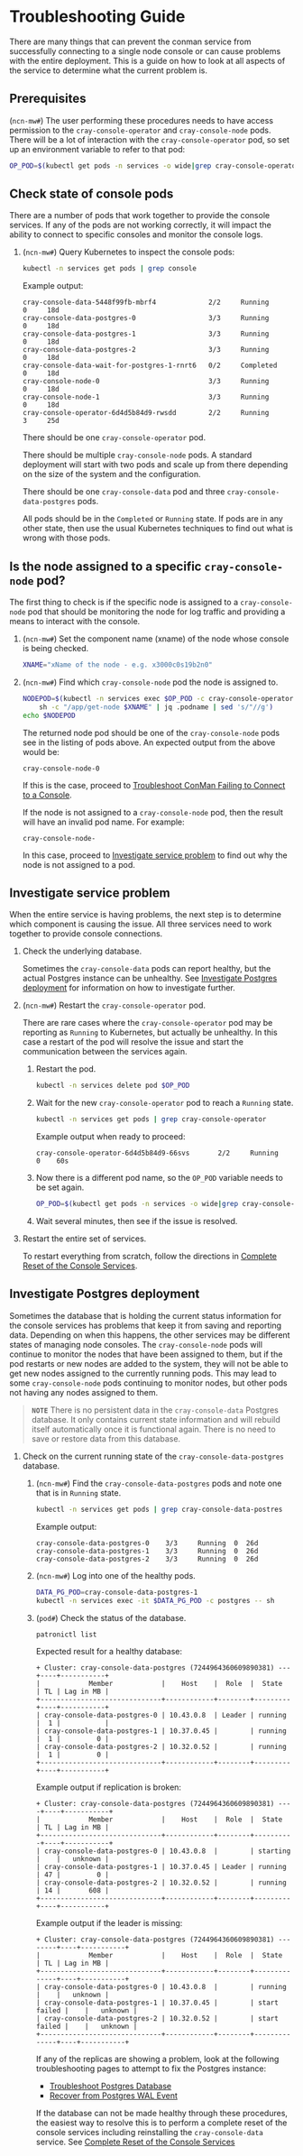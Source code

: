 # Troubleshooting Guide

There are many things that can prevent the conman service from successfully connecting to a
single node console or can cause problems with the entire deployment. This is a guide on
how to look at all aspects of the service to determine what the current problem is.

## Prerequisites

(`ncn-mw#`) The user performing these procedures needs to have access permission to the `cray-console-operator`
and `cray-console-node` pods. There will be a lot of interaction with the `cray-console-operator` pod,
so set up an environment variable to refer to that pod:

```bash
OP_POD=$(kubectl get pods -n services -o wide|grep cray-console-operator|awk '{print $1}')
```

## Check state of console pods

There are a number of pods that work together to provide the console services. If any of the pods are
not working correctly, it will impact the ability to connect to specific consoles and monitor the console
logs.

1. (`ncn-mw#`) Query Kubernetes to inspect the console pods:

    ```bash
    kubectl -n services get pods | grep console
    ```

    Example output:

    ```text
    cray-console-data-5448f99fb-mbrf4             2/2     Running        0     18d
    cray-console-data-postgres-0                  3/3     Running        0     18d
    cray-console-data-postgres-1                  3/3     Running        0     18d
    cray-console-data-postgres-2                  3/3     Running        0     18d
    cray-console-data-wait-for-postgres-1-rnrt6   0/2     Completed      0     18d
    cray-console-node-0                           3/3     Running        0     18d
    cray-console-node-1                           3/3     Running        0     18d
    cray-console-operator-6d4d5b84d9-rwsdd        2/2     Running        3     25d
    ```

    There should be one `cray-console-operator` pod.

    There should be multiple `cray-console-node` pods. A standard deployment will start with two
    pods and scale up from there depending on the size of the system and the configuration.

    There should be one `cray-console-data` pod and three `cray-console-data-postgres` pods.

    All pods should be in the `Completed` or `Running` state. If pods are in any other state, then
    use the usual Kubernetes techniques to find out what is wrong with those pods.

## Is the node assigned to a specific `cray-console-node` pod?

The first thing to check is if the specific node is assigned to a `cray-console-node` pod that should
be monitoring the node for log traffic and providing a means to interact with the console.

1. (`ncn-mw#`) Set the component name (xname) of the node whose console is being checked.

    ```bash
    XNAME="xName of the node - e.g. x3000c0s19b2n0"
    ```

1. (`ncn-mw#`) Find which `cray-console-node` pod the node is assigned to.

    ```bash
    NODEPOD=$(kubectl -n services exec $OP_POD -c cray-console-operator -- \
        sh -c "/app/get-node $XNAME" | jq .podname | sed 's/"//g')
    echo $NODEPOD
    ```

    The returned node pod should be one of the `cray-console-node` pods see in the listing
    of pods above. An expected output from the above would be:

    ```text
    cray-console-node-0
    ```

    If this is the case, proceed to [Troubleshoot ConMan Failing to Connect to a Console](Troubleshoot_ConMan_Failing_to_Connect_to_a_Console.md).

    If the node is not assigned to a `cray-console-node` pod, then the result will have an invalid pod name. For example:

    ```text
    cray-console-node-
    ```

    In this case, proceed to [Investigate service problem](#investigate-service-problem) to find out why the
    node is not assigned to a pod.

## Investigate service problem

When the entire service is having problems, the next step is to determine which component is causing the
issue. All three services need to work together to provide console connections.

1. Check the underlying database.

    Sometimes the `cray-console-data` pods can report healthy, but the actual Postgres instance
    can be unhealthy. See [Investigate Postgres deployment](#investigate-postgres-deployment) for
    information on how to investigate further.

1. (`ncn-mw#`) Restart the `cray-console-operator` pod.

    There are rare cases where the `cray-console-operator` pod may be reporting as `Running`
    to Kubernetes, but actually be unhealthy. In this case a restart of the pod will resolve
    the issue and start the communication between the services again.

    1. Restart the pod.

        ```bash
        kubectl -n services delete pod $OP_POD
        ```

    1. Wait for the new `cray-console-operator` pod to reach a `Running` state.

        ```bash
        kubectl -n services get pods | grep cray-console-operator
        ```

        Example output when ready to proceed:

        ```text
        cray-console-operator-6d4d5b84d9-66svs       2/2     Running     0    60s
        ```

    1. Now there is a different pod name, so the `OP_POD` variable needs to be set again.

        ```bash
        OP_POD=$(kubectl get pods -n services -o wide|grep cray-console-operator|awk '{print $1}')
        ```

    1. Wait several minutes, then see if the issue is resolved.

1. Restart the entire set of services.

    To restart everything from scratch, follow the directions in
    [Complete Reset of the Console Services](Troubleshoot_ConMan_Reset_Console_Services.md).

## Investigate Postgres deployment

Sometimes the database that is holding the current status information for the console services has
problems that keep it from saving and reporting data. Depending on when this happens, the other
services may be different states of managing node consoles. The `cray-console-node` pods will continue
to monitor the nodes that have been assigned to them, but if the pod restarts or new nodes are added
to the system, they will not be able to get new nodes assigned to the currently running pods. This may
lead to some `cray-console-node` pods continuing to monitor nodes, but other pods not having any nodes
assigned to them.

> **`NOTE`** There is no persistent data in the `cray-console-data` Postgres database. It only contains
current state information and will rebuild itself automatically once it is functional again. There is no
need to save or restore data from this database.

1. Check on the current running state of the `cray-console-data-postgres` database.

    1. (`ncn-mw#`) Find the `cray-console-data-postgres` pods and note one that is in `Running` state.

        ```bash
        kubectl -n services get pods | grep cray-console-data-postres
        ```

        Example output:

        ```text
        cray-console-data-postgres-0    3/3     Running  0  26d
        cray-console-data-postgres-1    3/3     Running  0  26d
        cray-console-data-postgres-2    3/3     Running  0  26d
        ```

    1. (`ncn-mw#`) Log into one of the healthy pods.

        ```bash
        DATA_PG_POD=cray-console-data-postgres-1
        kubectl -n services exec -it $DATA_PG_POD -c postgres -- sh
        ```

    1. (`pod#`) Check the status of the database.

        ```bash
        patronictl list
        ```

        Expected result for a healthy database:

        ```text
        + Cluster: cray-console-data-postgres (7244964360609890381) ---+----+-----------+
        |            Member            |    Host    |  Role  |  State  | TL | Lag in MB |
        +------------------------------+------------+--------+---------+----+-----------+
        | cray-console-data-postgres-0 | 10.43.0.8  | Leader | running |  1 |           |
        | cray-console-data-postgres-1 | 10.37.0.45 |        | running |  1 |         0 |
        | cray-console-data-postgres-2 | 10.32.0.52 |        | running |  1 |         0 |
        +------------------------------+------------+--------+---------+----+-----------+
        ```

        Example output if replication is broken:

        ```text
        + Cluster: cray-console-data-postgres (7244964360609890381) ----+----+-----------+
        |            Member            |    Host    |  Role  |  State   | TL | Lag in MB |
        +------------------------------+------------+--------+----------+----+-----------+
        | cray-console-data-postgres-0 | 10.43.0.8  |        | starting |    |   unknown |
        | cray-console-data-postgres-1 | 10.37.0.45 | Leader | running  | 47 |         0 |
        | cray-console-data-postgres-2 | 10.32.0.52 |        | running  | 14 |       608 |
        +------------------------------+------------+--------+---------+----+-----------+
        ```

        Example output if the leader is missing:

        ```text
        + Cluster: cray-console-data-postgres (7244964360609890381) --------+----+-----------+
        |            Member            |    Host    |  Role  |  State       | TL | Lag in MB |
        +------------------------------+------------+--------+--------------+----+-----------+
        | cray-console-data-postgres-0 | 10.43.0.8  |        | running      |    |   unknown |
        | cray-console-data-postgres-1 | 10.37.0.45 |        | start failed |    |   unknown |
        | cray-console-data-postgres-2 | 10.32.0.52 |        | start failed |    |   unknown |
        +------------------------------+------------+--------+--------------+----+-----------+
        ```

        If any of the replicas are showing a problem, look at the following troubleshooting
        pages to attempt to fix the Postgres instance:

        * [Troubleshoot Postgres Database](../kubernetes/Troubleshoot_Postgres_Database.md)
        * [Recover from Postgres WAL Event](../kubernetes/Recover_from_Postgres_WAL_Event.md)

        If the database can not be made healthy through these procedures, the easiest way to
        resolve this is to perform a complete reset of the console services including
        reinstalling the `cray-console-data` service. See
        [Complete Reset of the Console Services](Troubleshoot_ConMan_Reset_Console_Services.md)
